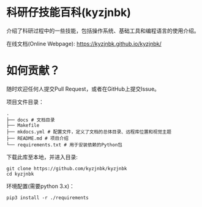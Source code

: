 # 科研仔技能百科(kyzjnbk)

介绍了科研过程中的一些技能，包括操作系统、基础工具和编程语言的使用介绍。

在线文档(Online Webpage): https://kyzjnbk.github.io/kyzjnbk/

# 如何贡献？

随时欢迎任何人提交Pull Request，或者在GitHub上提交Issue。

项目文件目录：

```shell
.
├── docs # 文档目录
├── Makefile
├── mkdocs.yml # 配置文件，定义了文档的总体目录、远程库位置和视觉主题
├── README.md # 项目介绍
└── requirements.txt # 用于安装依赖的Python包
```

下载此库至本地，并进入目录:

```shell
git clone https://github.com/kyzjnbk/kyzjnbk
cd kyzjnbk
```

环境配置(需要python 3.x)：

```shell
pip3 install -r ./requirements
```
